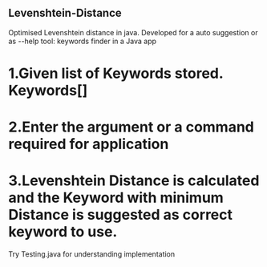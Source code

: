 ## Levenshtein-Distance
Optimised Levenshtein distance in java. Developed for a auto suggestion  or as --help tool: keywords finder in a Java app

# 1.Given list of Keywords stored. Keywords[]
# 2.Enter the argument or a command required for application
# 3.Levenshtein Distance is calculated and the Keyword with minimum Distance is suggested as correct keyword to use.

Try Testing.java for understanding implementation
